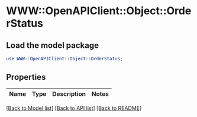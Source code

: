 # WWW::OpenAPIClient::Object::OrderStatus

## Load the model package
```perl
use WWW::OpenAPIClient::Object::OrderStatus;
```

## Properties
Name | Type | Description | Notes
------------ | ------------- | ------------- | -------------

[[Back to Model list]](../README.md#documentation-for-models) [[Back to API list]](../README.md#documentation-for-api-endpoints) [[Back to README]](../README.md)


